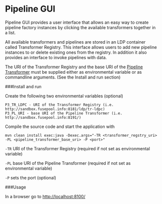 Pipeline GUI
===============

Pipeline GUI provides a user interface that allows an easy way to create pipeline factory instances by clicking the available transformers together in a list.

All available transformers and pipelines are stored in an LDP container called Transformer Registry. This interface allows users to add new pipeline instances to or delete existing ones from the registry. In addition it also provides an interface to invoke pipelines with data.

The URI of the Transformer Registry and the base URI of the [Pipeline Transformer](https://github.com/fusepoolP3/p3-pipeline-transformer) must be supplied either as environmental variable or as commandline arguments. (See the Install and run section)

###Install and run

Create the following two environmental variables (optional)

    P3_TR_LDPC - URI of the Transformer Registry (i.e. http://sandbox.fusepool.info:8181/ldp/tr-ldpc)
    P3_PL_URI - base URI of the Pipeline Transformer (i.e. http://sandbox.fusepool.info:8191/)
    
Compile the source code and start the application with

    mvn clean install exec:java -Dexec.args="-TR <transformer_regstry_uri> -PL <pipeline_transformer_base_uri> -P <port>"

`-TR` URI of the Transformer Registry (required if not set as environmental variable)

`-PL` base URI of the Pipeline Transformer (required if not set as environmental variable)

`-P` sets the port (optional)

###Usage

In a browser go to [http://localhost:8100/](http://localhost:8100/)

